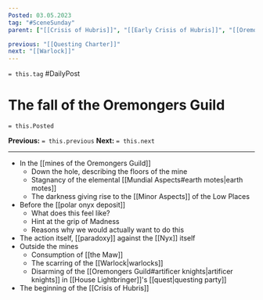 ```yaml
---
Posted: 03.05.2023
tag: "#SceneSunday"
parent: ["[[Crisis of Hubris]]", "[[Early Crisis of Hubris]]", "[[Oremongers Guild]]"]

previous: "[[Questing Charter]]"
next: "[[Warlock]]"
---
```

`= this.tag` #DailyPost 
# The fall of the Oremongers Guild
`= this.Posted`

**Previous:** `= this.previous`
**Next:** `= this.next`

---

- In the [[mines of the Oremongers Guild]]
	- Down the hole, describing the floors of the mine
	- Stagnancy of the elemental [[Mundial Aspects#earth motes|earth motes]]
	- The darkness giving rise to the [[Minor Aspects]] of the Low Places
- Before the [[polar onyx deposit]]
	- What does this feel like?
	- Hint at the grip of Madness
	- Reasons why we would actually want to do this
- The action itself, [[paradoxy]] against the [[Nyx]] itself
- Outside the mines
	- Consumption of [[the Maw]]
	- The scarring of the [[Warlock|warlocks]]
	- Disarming of the [[Oremongers Guild#artificer knights|artificer knights]] in [[House Lightbringer]]'s [[quest|questing party]]
- The beginning of the [[Crisis of Hubris]]